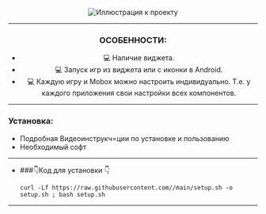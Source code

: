 

<div align="center">
   
![Иллюстрация к проекту](https://github.com/Sanders-WEG/Dop-img/blob/main/menu_1.png)
____
### ОСОБЕННОСТИ:
- :computer: Наличие виджета.
- :computer: Запуск игр из виджета или с иконки в Android.
- :computer: Каждую игру и Mobox можно настроить индивидуально. Т.е. у каждого приложения свои настройки всех компонентов.
____
</div>
<div align="left">

### Установка:
- Подробная Видеоинструкч=ции по установке и пользованию 
- Необходимый софт
____
-  ###👇Код для установки 👇
   ```
   curl -Lf https://raw.githubusercontent.com//main/setup.sh -o setup.sh ; bash setup.sh
    ```
____




